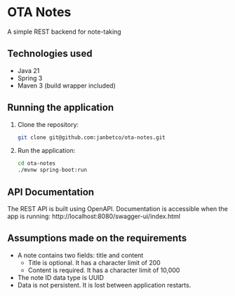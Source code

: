 # OTA Notes
A simple REST backend for note-taking

## Technologies used
* Java 21
* Spring 3
* Maven 3 (build wrapper included)

## Running the application
1. Clone the repository:
   ```bash
   git clone git@github.com:janbetco/ota-notes.git
   ```
2. Run the application:
   ```bash
   cd ota-notes
   ./mvnw spring-boot:run
   ```

## API Documentation
The REST API is built using OpenAPI. Documentation is accessible when the app is running: http://localhost:8080/swagger-ui/index.html

## Assumptions made on the requirements
- A note contains two fields: title and content
  * Title is optional. It has a character limit of 200
  * Content is required. It has a character limit of 10,000
- The note ID data type is UUID
- Data is not persistent. It is lost between application restarts.
